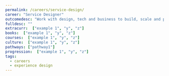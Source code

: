 ```yaml
---
permalink: /careers/service-design/
career: "Service Designer"
outcomedesc: "Work with design, tech and business to build, scale and prioritise product"
fulldesc: ""
extracurr:  ["example 1", "y", "z"]
books:  ["example 1", "y", "z"]
courses:  ["example 1", "y", "z"]
culture:  ["example 1", "y", "z"]
pathways: ["pathway1"]
progression:  ["example 1", "y", "z"]
tags:
  - careers
  - experience design
---
```


